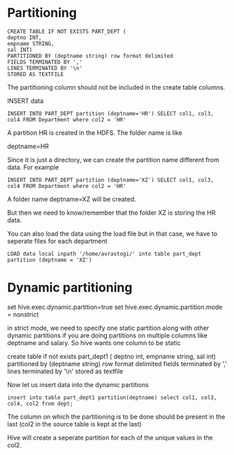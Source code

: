 # Partitioning 

    CREATE TABLE IF NOT EXISTS PART_DEPT (
    deptno INT, 
    empname STRING, 
    sal INT)
    PARTITIONED BY (deptname string) row format delimited
    FIELDS TERMINATED BY ',' 
    LINES TERMINATED BY '\n'
    STORED AS TEXTFILE

The partitioning column should not be included in the create table columns. 

INSERT data 

    INSERT INTO PART_DEPT partition (deptname='HR') SELECT col1, col3, col4 FROM Department where col2 = 'HR'

A partition HR is created in the HDFS. The folder name is like 

deptname=HR

Since it is just a directory, we can create the partition name different from data. For example

    INSERT INTO PART_DEPT partition (deptname='XZ') SELECT col1, col3, col4 FROM Department where col2 = 'HR'

A folder name deptname=XZ will be created. 

But then we need to know/remember that the folder XZ is storing the HR data. 

You can also load the data using the load file but in that case, we have to seperate files for each department 

    LOAD data local inpath '/home/avrastogi/' into table part_dept partition (deptname = 'XZ')

# Dynamic partitioning

set hive.exec.dynamic.partition=true
set hive.exec.dynamic.partition.mode = nonstrict 

in strict mode, we need to specify one static partition along with other dynamic partitions if you are doing partitions on multiple columns like deptname and salary. 
So hive wants one column to be static

create table if not exists part_dept1 (
deptno int, 
empname string, 
sal int) 
partitioned by (deptname string) row format delimited 
fields terminated by ','
lines terminated by '\n'
stored as textfile

Now let us insert data into the dynamic partitions 

    insert into table part_dept1 partition(deptname) select col1, col3, col4, col2 from dept;

The column on which the partitioning is to be done should be present in the last (col2 in the source table is kept at the last)

Hive will create a seperate partition for each of the unique values in the col2. 
